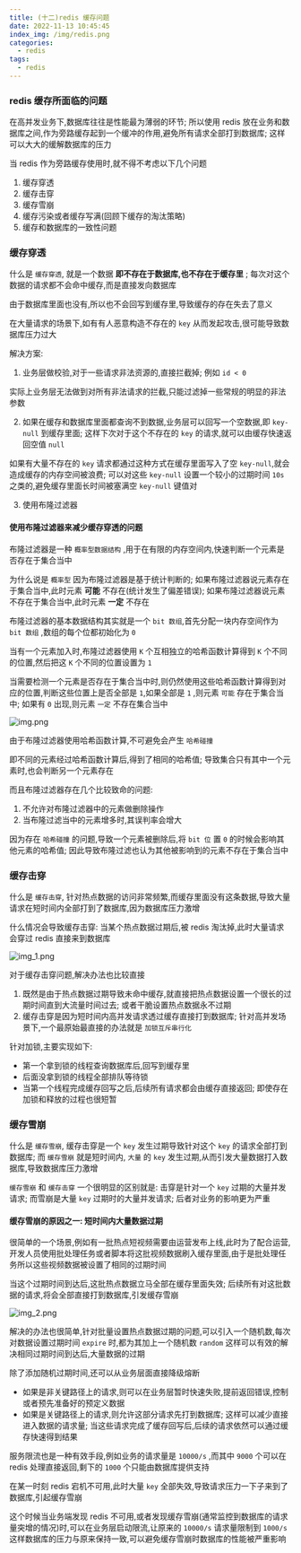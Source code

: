 ```yaml
---
title: (十二)redis 缓存问题
date: 2022-11-13 10:45:45
index_img: /img/redis.png
categories:
  - redis
tags:
  - redis
---
```


### redis 缓存所面临的问题

在高并发业务下,数据库往往是性能最为薄弱的环节; 所以使用 redis 放在业务和数据库之间,作为旁路缓存起到一个缓冲的作用,避免所有请求全部打到数据库; 这样可以大大的缓解数据库的压力

当 redis 作为旁路缓存使用时,就不得不考虑以下几个问题

1. 缓存穿透
2. 缓存击穿
3. 缓存雪崩
4. 缓存污染或者缓存写满(回顾下缓存的淘汰策略)
5. 缓存和数据库的一致性问题

### 缓存穿透

什么是 `缓存穿透`, 就是一个数据 **即不存在于数据库,也不存在于缓存里** ; 每次对这个数据的请求都不会命中缓存,而是直接发向数据库

由于数据库里面也没有,所以也不会回写到缓存里,导致缓存的存在失去了意义

在大量请求的场景下,如有有人恶意构造不存在的 `key` 从而发起攻击,很可能导致数据库压力过大

解决方案:

1. 业务层做校验,对于一些请求非法资源的,直接拦截掉; 例如 `id < 0`

实际上业务层无法做到对所有非法请求的拦截,只能过滤掉一些常规的明显的非法参数

2. 如果在缓存和数据库里面都查询不到数据,业务层可以回写一个空数据,即 `key-null` 到缓存里面; 这样下次对于这个不存在的 `key` 的请求,就可以由缓存快速返回空值 `null`

如果有大量不存在的 `key` 请求都通过这种方式在缓存里面写入了空 `key-null`,就会造成缓存的内存空间被浪费; 可以对这些 `key-null` 设置一个较小的过期时间 `10s`
之类的,避免缓存里面长时间被塞满空 `key-null` 键值对

3. 使用布隆过滤器

#### 使用布隆过滤器来减少缓存穿透的问题

布隆过滤器是一种 `概率型数据结构` ,用于在有限的内存空间内,快速判断一个元素是否存在于集合当中

为什么说是 `概率型` 因为布隆过滤器是基于统计判断的; 如果布隆过滤器说元素存在于集合当中,此时元素 **可能** 不存在(统计发生了偏差错误); 如果布隆过滤器说元素不存在于集合当中,此时元素 **一定** 不存在

布隆过滤器的基本数据结构其实就是一个 `bit 数组`,首先分配一块内存空间作为 `bit 数组` ,数组的每个位都初始化为 `0`

当有一个元素加入时,布隆过滤器使用 `K` 个互相独立的哈希函数计算得到 `K` 个不同的位置,然后把这 `K` 个不同的位置设置为 `1`

当需要检测一个元素是否存在于集合当中时,则仍然使用这些哈希函数计算得到对应的位置,判断这些位置上是否全部是 `1`,如果全部是 `1` ,则元素 `可能` 存在于集合当中; 如果有 `0` 出现,则元素 `一定` 不存在集合当中

![img.png](https://tva1.sinaimg.cn/large/008vK57jgy1h83cyg2hrbj30lm0cl424.jpg)

由于布隆过滤器使用哈希函数计算,不可避免会产生 `哈希碰撞`

即不同的元素经过哈希函数计算后,得到了相同的哈希值; 导致集合只有其中一个元素时,也会判断另一个元素存在

而且布隆过滤器存在几个比较致命的问题:

1. 不允许对布隆过滤器中的元素做删除操作
2. 当布隆过滤当中的元素增多时,其误判率会增大

因为存在 `哈希碰撞` 的问题,导致一个元素被删除后,将 `bit 位` 置 `0` 的时候会影响其他元素的哈希值; 因此导致布隆过滤也认为其他被影响到的元素不存在于集合当中

### 缓存击穿

什么是 `缓存击穿`, 针对热点数据的访问非常频繁,而缓存里面没有这条数据,导致大量请求在短时间内全部打到了数据库,因为数据库压力激增

什么情况会导致缓存击穿: 当某个热点数据过期后,被 redis 淘汰掉,此时大量请求会穿过 redis 直接来到数据库

![img_1.png](https://tva1.sinaimg.cn/large/008vK57jgy1h83cymyd61j30ho09i75x.jpg)

对于缓存击穿问题,解决办法也比较直接

1. 既然是由于热点数据过期导致未命中缓存,就直接把热点数据设置一个很长的过期时间直到大流量时间过去; 或者干脆设置热点数据永不过期
2. 缓存击穿是因为短时间内高并发请求透过缓存直接打到数据库; 针对高并发场景下,一个最原始最直接的办法就是 `加锁互斥串行化`

针对加锁,主要实现如下:

* 第一个拿到锁的线程查询数据库后,回写到缓存里
* 后面没拿到锁的线程全部排队等待锁
* 当第一个线程完成缓存回写之后,后续所有请求都会由缓存直接返回; 即使存在加锁和释放的过程也很短暂

### 缓存雪崩

什么是 `缓存雪崩`, 缓存击穿是一个 `key` 发生过期导致针对这个 `key` 的请求全部打到数据库; 而 `缓存雪崩` 就是短时间内, `大量` 的 `key` 发生过期,从而引发大量数据打入数据库,导致数据库压力激增

`缓存雪崩` 和 `缓存击穿` 一个很明显的区别就是: 击穿是针对一个 `key` 过期的大量并发请求; 而雪崩是大量 `key` 过期时的大量并发请求; 后者对业务的影响更为严重

#### 缓存雪崩的原因之一: 短时间内大量数据过期

很简单的一个场景,例如有一批热点短视频需要由运营发布上线,此时为了配合运营,开发人员使用批处理任务或者脚本将这批视频数据刷入缓存里面,由于是批处理任务所以这些视频数据被设置了相同的过期时间

当这个过期时间到达后,这批热点数据立马全部在缓存里面失效; 后续所有对这批数据的请求,将会全部直接打到数据库,引发缓存雪崩

![img_2.png](https://tva1.sinaimg.cn/large/008vK57jgy1h83cysg1ovj30hh09jwg9.jpg)

解决的办法也很简单,针对批量设置热点数据过期的问题,可以引入一个随机数,每次对数据设置过期时间 `expire` 时,都为其加上一个随机数 `random` 这样可以有效的解决相同过期时间到达后,大量数据的过期

除了添加随机过期时间,还可以从业务层面直接降级熔断

* 如果是非关键路径上的请求,则可以在业务层暂时快速失败,提前返回错误,控制或者预先准备好的预定义数据
* 如果是关键路径上的请求,则允许这部分请求先打到数据库; 这样可以减少直接进入数据的请求量; 当这些请求完成了缓存回写后,后续的请求依然可以通过缓存快速得到结果

服务限流也是一种有效手段,例如业务的请求量是 `10000/s` ,而其中 `9000` 个可以在 redis 处理直接返回,剩下的 `1000` 个只能由数据库提供支持

在某一时刻 redis 宕机不可用,此时大量 `key` 全部失效,导致请求压力一下子来到了数据库,引起缓存雪崩

这个时候当业务端发现 redis 不可用,或者发现缓存雪崩(通常监控到数据库的请求量突增的情况)时,可以在业务层启动限流,让原来的 `10000/s` 请求量限制到 `1000/s`
这样数据库的压力与原来保持一致,可以避免缓存雪崩时数据库的性能被严重影响